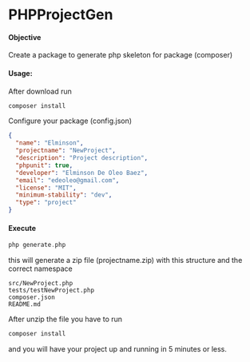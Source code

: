 # PHPProjectGen

#### Objective
Create a package to generate php skeleton for package (composer) 

#### Usage:
After download run 
```php
composer install
```
Configure your package (config.json)
```json 
{
  "name": "Elminson",
  "projectname": "NewProject",
  "description": "Project description",
  "phpunit": true,
  "developer": "Elminson De Oleo Baez",
  "email": "edeoleo@gmail.com",
  "license": "MIT",
  "minimum-stability": "dev",
  "type": "project"
}
```

#### Execute 
```php
php generate.php
```
this will generate a zip file (projectname.zip) with this structure and the correct namespace

```
src/NewProject.php
tests/testNewProject.php
composer.json
README.md
```
After unzip the file you have to run 
```php
composer install
```
and you will have your project up and running in 5 minutes or less.

